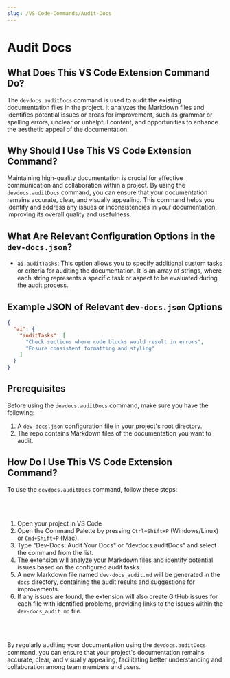 ```yaml
---
slug: /VS-Code-Commands/Audit-Docs
---
```


# Audit Docs

## What Does This VS Code Extension Command Do?

The `devdocs.auditDocs` command is used to audit the existing documentation files in the project. It analyzes the Markdown files and identifies potential issues or areas for improvement, such as grammar or spelling errors, unclear or unhelpful content, and opportunities to enhance the aesthetic appeal of the documentation.

## Why Should I Use This VS Code Extension Command?

Maintaining high-quality documentation is crucial for effective communication and collaboration within a project. By using the `devdocs.auditDocs` command, you can ensure that your documentation remains accurate, clear, and visually appealing. This command helps you identify and address any issues or inconsistencies in your documentation, improving its overall quality and usefulness.

## What Are Relevant Configuration Options in the `dev-docs.json`?

- `ai.auditTasks`: This option allows you to specify additional custom tasks or criteria for auditing the documentation. It is an array of strings, where each string represents a specific task or aspect to be evaluated during the audit process.

## Example JSON of Relevant `dev-docs.json` Options
```json
{
  "ai": {
    "auditTasks": [
      "Check sections where code blocks would result in errors",
      "Ensure consistent formatting and styling"
    ]
  }
}
```

## Prerequisites

Before using the `devdocs.auditDocs` command, make sure you have the following:

1. A `dev-docs.json` configuration file in your project's root directory.
2. The repo contains Markdown files of the documentation you want to audit.

## How Do I Use This VS Code Extension Command?

To use the `devdocs.auditDocs` command, follow these steps:

<br></br>

1. Open your project in VS Code
2. Open the Command Palette by pressing `Ctrl+Shift+P` (Windows/Linux) or `Cmd+Shift+P` (Mac).
3. Type "Dev-Docs: Audit Your Docs" or "devdocs.auditDocs" and select the command from the list.
4. The extension will analyze your Markdown files and identify potential issues based on the configured audit tasks.
5. A new Markdown file named `dev-docs_audit.md` will be generated in the `docs` directory, containing the audit results and suggestions for improvements.
6. If any issues are found, the extension will also create GitHub issues for each file with identified problems, providing links to the issues within the `dev-docs_audit.md` file.

<br></br>

By regularly auditing your documentation using the `devdocs.auditDocs` command, you can ensure that your project's documentation remains accurate, clear, and visually appealing, facilitating better understanding and collaboration among team members and users.
  
  